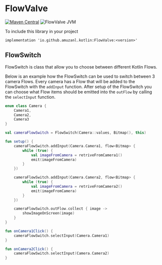 # FlowValve

[![Maven Central](https://maven-badges.herokuapp.com/maven-central/io.github.amuzanl.kotlin/FlowValve/badge.svg)](https://maven-badges.herokuapp.com/maven-central/io.github.amuzanl.kotlin/FlowValve)
![FlowValve JVM](https://github.com/AmuzaNL/FlowValve/workflows/FlowValve%20JVM/badge.svg)

To include this library in your project

`implementation 'io.github.amuzanl.kotlin:FlowValve:<version>'`

## FlowSwitch

FlowSwitch is class that allow you to choose between different Kotlin Flows.

Below is an example how the FlowSwitch can be used to switch between 3 camera Flows. Every camera has a Flow that will
be added to the FlowSwitch with the `addInput` function. After setup of the FlowSwitch you can choose what Flow items
should be emitted into the `outFlow` by calling the `selectInput` function.

```kotlin
enum class Camera {
    Camera1,
    Camera2,
    Camera3
}

val cameraFlowSwitch = FlowSwitch(Camera::values, Bitmap(), this)

fun setup() {
    cameraFlowSwitch.addInput(Camera.Camera1, flow<Bitmap> {
        while (true) {
            val imageFromCamera = retriveFromCamera1()
            emit(imageFromCamera)
        }
    })

    cameraFlowSwitch.addInput(Camera.Camera2, flow<Bitmap> {
        while (true) {
            val imageFromCamera = retriveFromCamera2()
            emit(imageFromCamera)
        }
    })

    cameraFlowSwitch.outFlow.collect { image ->
        showImageOnScreen(image)
    }
}

fun onCamera1Click() {
    cameraFlowSwitch.selectInput(Camera.Camera1)
}

fun onCamera2Click() {
    cameraFlowSwitch.selectInput(Camera.Camera2)
}
```
